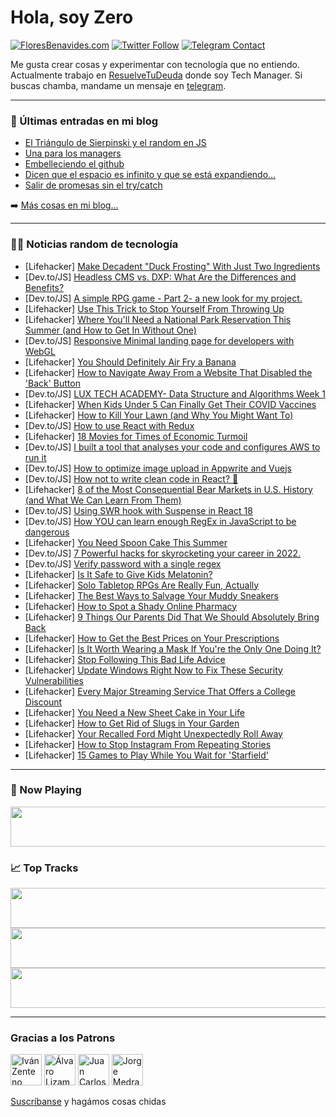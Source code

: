 # Hola, soy Zero

[![FloresBenavides.com](https://img.shields.io/website?down_message=oops&label=MiBlog&style=for-the-badge&up_message=online&url=https%3A%2F%2Ffloresbenavides.com)](https://floresbenavides.com) [![Twitter Follow](https://img.shields.io/twitter/follow/ZeroDragon?color=%231DA1F2&label=Follow&logo=twitter&logoColor=ffffff&style=for-the-badge)](https://twitter.com/zerodragon) [![Telegram Contact](https://img.shields.io/badge/escr%C3%ADbeme-ZeroDragon-%2326A5E4?style=for-the-badge&logo=telegram)](https://t.me/zerodragon)

Me gusta crear cosas y experimentar con tecnología que no entiendo.
Actualmente trabajo en [ResuelveTuDeuda](http://github.com/resuelve) donde soy Tech Manager.
Si buscas chamba, mandame un mensaje en [telegram](https://t.me/zerodragon).

---

### 📕 Últimas entradas en mi blog
<!-- BLOG-POST-LIST:START -->
- [El Triángulo de Sierpinski y el random en JS](https://floresbenavides.com/el-triangulo-de-sierpinski-y-el-random-en-js/)
- [Una para los managers](https://floresbenavides.com/una-para-los-managers/)
- [Embelleciendo el github](https://floresbenavides.com/embelleciendo-el-github/)
- [Dicen que el espacio es infinito y que se está expandiendo…](https://floresbenavides.com/dicen-que-el-espacio-es-infinito-y-que-se-esta-expandiendo/)
- [Salir de promesas sin el try/catch](https://floresbenavides.com/salir-de-promesas-sin-el-try-catch/)
<!-- BLOG-POST-LIST:END -->

➡️ [Más cosas en mi blog...](https://floresbenavides.com)

---

### 👨‍💻 Noticias random de tecnología
<!-- TECH-POSTS:START -->
- [Lifehacker] [Make Decadent &quot;Duck Frosting&quot; With Just Two Ingredients](https://lifehacker.com/make-decadent-duck-frosting-with-just-two-ingredients-1849072147)
- [Dev.to/JS] [Headless CMS vs. DXP: What Are the Differences and Benefits?](https://dev.to/strapi/headless-cms-vs-dxp-what-are-the-differences-and-benefits-2bjk)
- [Dev.to/JS] [A simple RPG game - Part 2- a new look for my project.](https://dev.to/damanita/a-simple-rpg-game-part-2-a-new-look-for-my-project-4em1)
- [Lifehacker] [Use This Trick to Stop Yourself From Throwing Up](https://lifehacker.com/use-this-trick-to-stop-yourself-from-throwing-up-1849070937)
- [Lifehacker] [Where You&#39;ll Need a National Park Reservation This Summer &lpar;and How to Get In Without One&rpar;](https://lifehacker.com/where-youll-need-a-national-park-reservation-this-summe-1849071260)
- [Dev.to/JS] [Responsive Minimal landing page for developers with WebGL](https://dev.to/hr21don/responsive-minimal-landing-page-for-developers-with-webgl-3noi)
- [Lifehacker] [You Should Definitely Air Fry a Banana](https://lifehacker.com/you-should-definitely-air-fry-a-banana-1849071675)
- [Lifehacker] [How to Navigate Away From a Website That Disabled the &#39;Back&#39; Button](https://lifehacker.com/how-to-navigate-away-from-a-website-that-disabled-the-b-1849070714)
- [Dev.to/JS] [LUX TECH ACADEMY- Data Structure and Algorithms Week 1](https://dev.to/gitonga123/lux-tech-academy-data-structure-and-algorithms-week-1-1gmo)
- [Lifehacker] [When Kids Under 5 Can Finally Get Their COVID Vaccines](https://lifehacker.com/when-kids-under-5-can-finally-get-their-covid-vaccines-1849070799)
- [Lifehacker] [How to Kill Your Lawn &lpar;and Why You Might Want To&rpar;](https://lifehacker.com/how-to-kill-your-lawn-and-why-you-might-want-to-1849070489)
- [Dev.to/JS] [How to use React with Redux](https://dev.to/learnfrontendio/how-to-use-react-with-redux-20d7)
- [Lifehacker] [18 Movies for Times of Economic Turmoil](https://lifehacker.com/18-movies-for-times-of-economic-turmoil-1849062789)
- [Dev.to/JS] [I built a tool that analyses your code and configures AWS to run it](https://dev.to/zij/i-built-a-tool-that-analyses-your-code-and-configures-aws-to-run-it-43il)
- [Dev.to/JS] [How to optimize image upload in Appwrite and Vuejs](https://dev.to/hackmamba/how-to-optimize-image-upload-in-appwrite-and-vuejs-4og5)
- [Dev.to/JS] [How not to write clean code in React? 🧹](https://dev.to/avneesh0612/how-not-to-write-clean-code-in-react-4b7p)
- [Lifehacker] [8 of the Most Consequential Bear Markets in U.S. History &lpar;and What We Can Learn From Them&rpar;](https://lifehacker.com/8-of-the-most-consequential-bear-markets-in-u-s-histor-1849068363)
- [Dev.to/JS] [Using SWR hook with Suspense in React 18](https://dev.to/darkmavis1980/using-swr-hook-with-suspense-in-react-18-1clk)
- [Dev.to/JS] [How YOU can learn enough RegEx in JavaScript to be dangerous](https://dev.to/azure/how-you-can-learn-enough-regex-in-javascript-to-be-dangerous-49d)
- [Lifehacker] [You Need Spoon Cake This Summer](https://lifehacker.com/you-need-spoon-cake-this-summer-1849066440)
- [Dev.to/JS] [7 Powerful hacks for skyrocketing your career in 2022.](https://dev.to/tyaga001/7-powerful-hacks-for-skyrocketing-your-career-in-2022-5epe)
- [Dev.to/JS] [Verify password with a single regex](https://dev.to/abiria/verify-password-with-a-single-regex-on2)
- [Lifehacker] [Is It Safe to Give Kids Melatonin?](https://lifehacker.com/is-it-safe-to-give-kids-melatonin-1849043653)
- [Lifehacker] [Solo Tabletop RPGs Are Really Fun, Actually](https://lifehacker.com/solo-tabletop-rpgs-are-really-fun-actually-1849067606)
- [Lifehacker] [The Best Ways to Salvage Your Muddy Sneakers](https://lifehacker.com/the-best-ways-to-salvage-your-muddy-sneakers-1849067156)
- [Lifehacker] [How to Spot a Shady Online Pharmacy](https://lifehacker.com/how-to-spot-a-shady-online-pharmacy-1849067055)
- [Lifehacker] [9 Things Our Parents Did That We Should Absolutely Bring Back](https://lifehacker.com/9-things-our-parents-did-that-we-should-absolutely-brin-1849064190)
- [Lifehacker] [How to Get the Best Prices on Your Prescriptions](https://lifehacker.com/how-to-get-the-best-prices-on-your-prescriptions-1849066164)
- [Lifehacker] [Is It Worth Wearing a Mask If You&#39;re the Only One Doing It?](https://lifehacker.com/is-it-worth-wearing-a-mask-if-youre-the-only-one-doing-1849065951)
- [Lifehacker] [Stop Following This Bad Life Advice](https://lifehacker.com/stop-following-this-bad-life-advice-1849065723)
- [Lifehacker] [Update Windows Right Now to Fix These Security Vulnerabilities](https://lifehacker.com/update-windows-right-now-to-fix-these-security-vulnerab-1849065009)
- [Lifehacker] [Every Major Streaming Service That Offers a College Discount](https://lifehacker.com/every-major-streaming-service-that-offers-a-college-dis-1849065322)
- [Lifehacker] [You Need a New Sheet Cake in Your Life](https://lifehacker.com/you-need-a-new-sheet-cake-in-your-life-1849062136)
- [Lifehacker] [How to Get Rid of Slugs in Your Garden](https://lifehacker.com/how-to-get-rid-of-slugs-in-your-garden-1849063465)
- [Lifehacker] [Your Recalled Ford Might Unexpectedly Roll Away](https://lifehacker.com/your-recalled-ford-might-unexpectedly-roll-away-1849064395)
- [Lifehacker] [How to Stop Instagram From Repeating Stories](https://lifehacker.com/how-to-stop-instagram-from-repeating-stories-1849064452)
- [Lifehacker] [15 Games to Play While You Wait for &#39;Starfield&#39;](https://lifehacker.com/15-games-to-play-while-you-wait-for-starfield-1849061541)<!-- TECH-POSTS:END -->

---

### 🎵 Now Playing
<a href="https://spotify-now-playing-dun.vercel.app/now-playing?open"><img src="https://spotify-now-playing-dun.vercel.app/now-playing" width="540" height="64"></a>

### 📈 Top Tracks
<a href="https://spotify-now-playing-dun.vercel.app/top-tracks?i=1&open"><img src="https://spotify-now-playing-dun.vercel.app/top-tracks?i=1" width="540" height="64"></a>
<a href="https://spotify-now-playing-dun.vercel.app/top-tracks?i=2&open"><img src="https://spotify-now-playing-dun.vercel.app/top-tracks?i=2" width="540" height="64"></a>
<a href="https://spotify-now-playing-dun.vercel.app/top-tracks?i=3&open"><img src="https://spotify-now-playing-dun.vercel.app/top-tracks?i=3" width="540" height="64"></a>

---

### Gracias a los Patrons
[<img src="https://avatars.githubusercontent.com/u/243380?v=4" alt="Iván Zenteno" width="50px">](https://github.com/k001) [<img src="https://avatars.githubusercontent.com/u/19955639?v=4" alt="Álvaro Lizama" width="50px">](https://github.com/alvarolizama) [<img src="https://avatars.githubusercontent.com/u/2718753?v=4" alt="Juan Carlos Ruiz" width="50px">](https://github.com/JuanCrg90) [<img src="https://avatars.githubusercontent.com/u/37025?v=4" alt="Jorge Medrano" width="50px">](https://github.com/h1pp1e) 

[Suscríbanse](https://www.patreon.com/zerodragon) y hagámos cosas chidas

